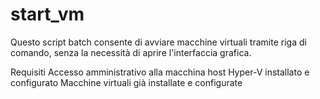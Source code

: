# start_vm
Questo script batch consente di avviare macchine virtuali tramite riga di comando, senza la necessità di aprire l'interfaccia grafica.

Requisiti
Accesso amministrativo alla macchina host
Hyper-V installato e configurato
Macchine virtuali già installate e configurate
